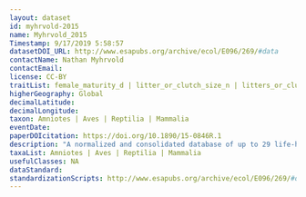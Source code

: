 ```yaml
---
layout: dataset
id: myhrvold-2015
name: Myhrvold_2015
Timestamp: 9/17/2019 5:58:57
datasetDOI_URL: http://www.esapubs.org/archive/ecol/E096/269/#data
contactName: Nathan Myhrvold
contactEmail:  
license: CC-BY
traitList: female_maturity_d | litter_or_clutch_size_n | litters_or_clutches_per_y | adult_body_mass_g | maximum_longevity_y | gestation_d | weaning_d | birth_or_hatching_weight_g | weaning_weight_g | egg_mass_g\tincubation_d\t| fledging_age_d | longevity_y | male_maturity_d | inter_litter_or_interbirth_interval_y | female_body_mass_g | male_body_mass_g | no_sex_body_mass_g\tegg_width_mm | egg_length_mm | fledging_mass_g | adult_svl_cm\tmale_svl_cm\tfemale_svl_cm | birth_or_hatching_svl_cm | female_svl_at_maturity_cm | female_body_mass_at_maturity_g | no_sex_svl_cm | no_sex_maturity_d
higherGeography: Global
decimalLatitude: 
decimalLongitude: 
taxon: Amniotes | Aves | Reptilia | Mammalia
eventDate: 
paperDOIcitation: https://doi.org/10.1890/15-0846R.1
description: "A normalized and consolidated database of up to 29 life-history parameters, containing at least one life-history parameter for 21 322 species of birds, mammals, and reptiles. In order to facilitate comparative analyses between amniote life‐history data, we created a database compiled from peer-reviewed studies on individual species, macroecological studies of multiple species, existing life-history databases, and other aggregated sources as well as published books and other compilations"
taxaList: Amniotes | Aves | Reptilia | Mammalia
usefulClasses: NA
dataStandard:
standardizationScripts: http://www.esapubs.org/archive/ecol/E096/269/#data
---
```

